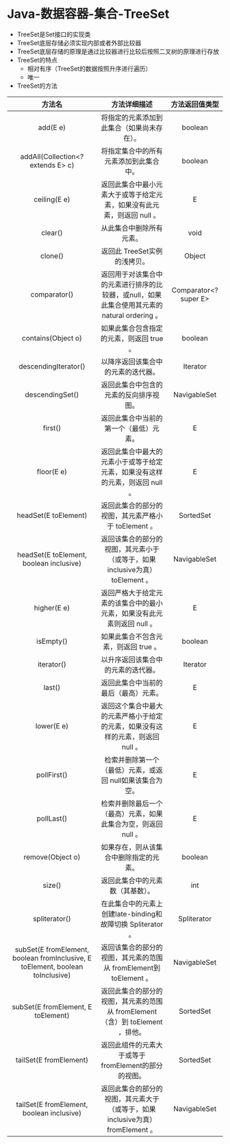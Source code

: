# Java-数据容器-集合-TreeSet

- TreeSet是Set接口的实现类
- TreeSet底层存储必须实现内部或者外部比较器
- TreeSet底层存储的原理是通过比较器进行比较后按照二叉树的原理进行存放
- TreeSet的特点
  - 相对有序（TreeSet的数据按照升序进行遍历）
  - 唯一
- TreeSet的方法

|                            方法名                            |                         方法详细描述                         |    方法返回值类型     |
| :----------------------------------------------------------: | :----------------------------------------------------------: | :-------------------: |
|                           add(E e)                           |          将指定的元素添加到此集合（如果尚未存在）。          |        boolean        |
|              addAll(Collection<?  extends E> c)              |            将指定集合中的所有元素添加到此集合中。            |        boolean        |
|                         ceiling(E e)                         | 返回此集合中最小元素大于或等于给定元素，如果没有此元素，则返回 null 。 |           E           |
|                           clear()                            |                   从此集合中删除所有元素。                   |         void          |
|                           clone()                            |                 返回此 TreeSet实例的浅拷贝。                 |        Object         |
|                         comparator()                         | 返回用于对该集合中的元素进行排序的比较器，或null，如果此集合使用其元素的natural ordering 。 | Comparator<? super E> |
|                      contains(Object o)                      |           如果此集合包含指定的元素，则返回 true 。           |        boolean        |
|                     descendingIterator()                     |              以降序返回该集合中的元素的迭代器。              |      Iterator<E>      |
|                       descendingSet()                        |            返回此集合中包含的元素的反向排序视图。            |    NavigableSet<E>    |
|                           first()                            |            返回此集合中当前的第一个（最低）元素。            |           E           |
|                          floor(E e)                          | 返回此集合中最大的元素小于或等于给定元素，如果没有这样的元素，则返回  null 。 |           E           |
|                     headSet(E toElement)                     |     返回此集合的部分的视图，其元素严格小于 toElement 。      |     SortedSet<E>      |
|           headSet(E toElement,  boolean inclusive)           | 返回该集合的部分的视图，其元素小于（或等于，如果 inclusive为真） toElement 。 |    NavigableSet<E>    |
|                         higher(E e)                          | 返回严格大于给定元素的该集合中的最小元素，如果没有此元素则返回 null 。 |           E           |
|                          isEmpty()                           |             如果此集合不包含元素，则返回 true 。             |        boolean        |
|                          iterator()                          |              以升序返回该集合中的元素的迭代器。              |      Iterator<E>      |
|                            last()                            |             返回此集合中当前的最后（最高）元素。             |           E           |
|                          lower(E e)                          | 返回这个集合中最大的元素严格小于给定的元素，如果没有这样的元素，则返回  null 。 |           E           |
|                         pollFirst()                          |  检索并删除第一个（最低）元素，或返回 null如果该集合为空。   |           E           |
|                          pollLast()                          | 检索并删除最后一个（最高）元素，如果此集合为空，则返回 null 。 |           E           |
|                       remove(Object o)                       |            如果存在，则从该集合中删除指定的元素。            |        boolean        |
|                            size()                            |               返回此集合中的元素数（其基数）。               |          int          |
|                        spliterator()                         | 在此集合中的元素上创建late-binding和故障切换 Spliterator 。  |    Spliterator<E>     |
| subSet(E fromElement,  boolean fromInclusive, E toElement, boolean toInclusive) | 返回该集合的部分的视图，其元素的范围从 fromElement到 toElement 。 |    NavigableSet<E>    |
|             subSet(E fromElement,  E toElement)              | 返回此集合的部分的视图，其元素的范围从 fromElement （含）到 toElement ，排他。 |     SortedSet<E>      |
|                    tailSet(E fromElement)                    |     返回此组件的元素大于或等于 fromElement的部分的视图。     |     SortedSet<E>      |
|          tailSet(E fromElement,  boolean inclusive)          | 返回此集合的部分的视图，其元素大于（或等于，如果 inclusive为真） fromElement 。 |    NavigableSet<E>    |